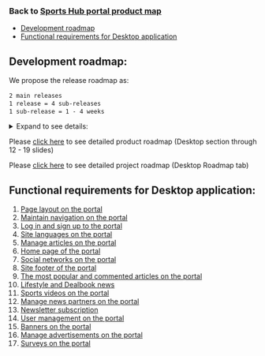 ### Back to [Sports Hub portal product map](../../)

- [Development roadmap](#development-roadmap)
- [Functional requirements for Desktop application](#functional-requirements-for-desktop-application)

## Development roadmap:

We propose the release roadmap as:

    2 main releases
    1 release = 4 sub-releases
    1 sub-release = 1 - 4 weeks

<details>
  <summary>Expand to see details:</summary>

![Web development roadmap](/sports_hub_portal/web_application_features/images_files/web_releases.jpg)

</details>

Please [click here](https://docs.google.com/presentation/d/1a2WLbLiwcDXZJoMR6pjrTWYA0fsODkBm/edit#slide=id.p12) to see detailed product roadmap (Desktop section through 12 - 19 slides)


Please [click here](https://docs.google.com/spreadsheets/d/1FGr5xKmmvYVBvGZDizURiUfLX6oDd3LUTettR0hlZ_k/edit?usp=sharing) to see detailed project roadmap (Desktop Roadmap tab)


## Functional requirements for Desktop application:

1. [Page layout on the portal](/sports_hub_portal/desktop_application_features/project_layout/)
2. [Maintain navigation on the portal](/sports_hub_portal/desktop_application_features/maintain_navigation/)
3. [Log in and sign up to the portal](/sports_hub_portal/desktop_application_features/log_in_and_sign_up/)
4. [Site languages on the portal](/sports_hub_portal/desktop_application_features/site_languages/)
5. [Manage articles on the portal](/sports_hub_portal/desktop_application_features/manage_articles/)
6. [Home page of the portal](/sports_hub_portal/desktop_application_features/home_page/)
7. [Social networks on the portal](/sports_hub_portal/desktop_application_features/social_networks/)
8. [Site footer of the portal](/sports_hub_portal/desktop_application_features/site_footer/)
9. [The most popular and commented articles on the portal](/sports_hub_portal/desktop_application_features/most_popular_and_commented/)
10. [Lifestyle and Dealbook news](/sports_hub_portal/desktop_application_features/lifestyle_dealbook_news/)
11. [Sports videos on the portal](/sports_hub_portal/desktop_application_features/video_page/)
12. [Manage news partners on the portal](/sports_hub_portal/desktop_application_features/manage_news_partners/)
13. [Newsletter subscription](/sports_hub_portal/desktop_application_features/newsletter_email/)
14. [User management on the portal](/sports_hub_portal/desktop_application_features/user_management/)
15. [Banners on the portal](/sports_hub_portal/desktop_application_features/banners/)
16. [Manage advertisements on the portal](/sports_hub_portal/desktop_application_features/manage_ads/)
17. [Surveys on the portal](/sports_hub_portal/desktop_application_features/surveys/)
